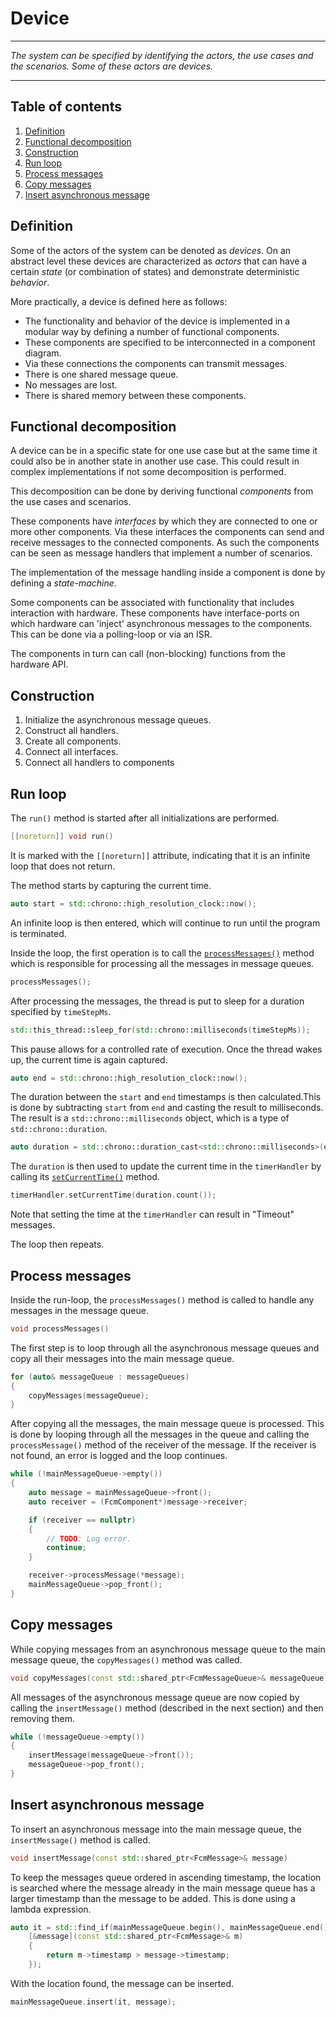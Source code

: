# Device
----
_The system can be specified by identifying the actors, the use cases and the scenarios. Some of these actors are devices._

----

## Table of contents

1. [Definition](#definition)
2. [Functional decomposition](#functional-decomposition)
3. [Construction](#construction)
4. [Run loop](#run-loop)
5. [Process messages](#process-messages)
6. [Copy messages](#copy-messages)
7. [Insert asynchronous message](#insert-asynchronous-message)

## Definition

Some of the actors of the system can be denoted as _devices_. On an abstract level these devices are characterized as _actors_ that can have a certain _state_ (or combination of states) and demonstrate deterministic _behavior_.

More practically, a device is defined here as follows:
* The functionality and behavior of the device is implemented in a modular way by defining a number of functional components.
* These components are specified to be interconnected in a component diagram.
* Via these connections the components can transmit messages.
* There is one shared message queue.
* No messages are lost.
* There is shared memory between these components.

## Functional decomposition
A device can be in a specific state for one use case but at the same time it could also be in another state in another use case. This could result in complex implementations if not some decomposition is performed. 

This decomposition can be done by deriving functional _components_ from the use cases and scenarios.

These components have _interfaces_ by which they are connected to one or more other components. Via these interfaces the components can send and receive messages to the connected components. As such the components can be seen as message handlers that implement a number of scenarios.

The implementation of the message handling inside a component is done by defining a _state-machine_.

Some components can be associated with functionality that includes interaction with hardware. These components have interface-ports on which hardware can 'inject' asynchronous messages to the components. This can be done via a polling-loop or via an ISR.

The components in turn can call (non-blocking) functions from the hardware API.

## Construction

1. Initialize the asynchronous message queues.
1. Construct all handlers.
1. Create all components.
1. Connect all interfaces.
1. Connect all handlers to components


## Run loop
The ``run()`` method is started after all initializations are performed.

```cpp
[[noreturn]] void run()
```

It is marked with the ``[[noreturn]]`` attribute, indicating that it is an infinite loop that does not return.  

The method starts by capturing the current time.

```cpp
auto start = std::chrono::high_resolution_clock::now();
```

An infinite loop is then entered, which will continue to run until the program is terminated.

Inside the loop, the first operation is to call the [``processMessages()``](#process-messages) method which is responsible for processing all the messages in message queues.

```cpp
processMessages();
```

After processing the messages, the thread is put to sleep for a duration specified by ``timeStepMs``.

```cpp
std::this_thread::sleep_for(std::chrono::milliseconds(timeStepMs));
```

This pause allows for a controlled rate of execution. Once the thread wakes up, the current time is again captured.

```cpp
auto end = std::chrono::high_resolution_clock::now();
```
 
The duration between the ``start`` and ``end`` timestamps is then calculated.This is done by subtracting ``start`` from ``end`` and casting the result to milliseconds. The result is a ``std::chrono::milliseconds`` object, which is a type of ``std::chrono::duration``.

```cpp
auto duration = std::chrono::duration_cast<std::chrono::milliseconds>(end - start);
```

The ``duration`` is then used to update the current time in the ``timerHandler`` by calling its [``setCurrentTime()``](TimerHandler.md#set-current-time) method.

```cpp
timerHandler.setCurrentTime(duration.count());
```
Note that setting the time at the ``timerHandler`` can result in "Timeout" messages.

The loop then repeats. 

## Process messages
Inside the run-loop, the ``processMessages()`` method is called to handle any messages in the message queue.

```cpp
void processMessages()
```

The first step is to loop through all the asynchronous message queues and copy all their messages into the main message queue.

```cpp
for (auto& messageQueue : messageQueues)
{
    copyMessages(messageQueue);
}
```

After copying all the messages, the main message queue is processed. This is done by looping through all the messages in the queue and calling the ``processMessage()`` method of the receiver of the message. If the receiver is not found, an error is logged and the loop continues.

```cpp
while (!mainMessageQueue->empty())
{
    auto message = mainMessageQueue->front();
    auto receiver = (FcmComponent*)message->receiver;

    if (receiver == nullptr)
    {
        // TODO: Log error.
        continue;
    }

    receiver->processMessage(*message);
    mainMessageQueue->pop_front();
}
```

## Copy messages

While copying messages from an asynchronous message queue to the main message queue, the ``copyMessages()`` method was called.

```cpp
void copyMessages(const std::shared_ptr<FcmMessageQueue>& messageQueue)
```

All messages of the asynchronous message queue are now copied by calling the ``insertMessage()`` method (described in the next section) and then removing them.

```cpp
while (!messageQueue->empty())
{
    insertMessage(messageQueue->front());
    messageQueue->pop_front();
}
```

## Insert asynchronous message

To insert an asynchronous message into the main message queue, the ``insertMessage()`` method is called.

```cpp
void insertMessage(const std::shared_ptr<FcmMessage>& message)
```

To keep the messages queue ordered in ascending timestamp, the location is searched where the message already in the main message queue has a larger timestamp than the message to be added. This is done using a lambda expression.

```cpp
auto it = std::find_if(mainMessageQueue.begin(), mainMessageQueue.end(),
    [&message](const std::shared_ptr<FcmMessage>& m)
    {
        return m->timestamp > message->timestamp;
    });
```

With the location found, the message can be inserted.

```cpp
mainMessageQueue.insert(it, message);
```








